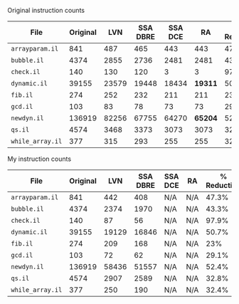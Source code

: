 Original instruction counts

| File            | Original | LVN   | SSA DBRE | SSA DCE | RA        | % Reduction |
| -               | -        | -     | -        | -       | -         | -           |
|`arrayparam.il`  |841       |487    | 465      | 443     | 443       | 47.3%       |
|`bubble.il`      |4374      |2855   | 2736     | 2481    | 2481      | 43.3%       |
|`check.il`       |140       |130    | 120      | 3       | 3         | 97.9%       |
|`dynamic.il`     |39155     |23579  | 19448    | 18434   | **19311** | 50.7%       |
|`fib.il`         |274       |252    | 232      | 211     | 211       | 23%         |
|`gcd.il`         |103       |83     | 78       | 73      | 73        | 29.1%       |
|`newdyn.il`      |136919    |82256  | 67755    | 64270   | **65204** | 52.4%       |
|`qs.il`          |4574      |3468   | 3373     | 3073    | 3073      | 32.8%       |
|`while_array.il` |377       |315    | 293      | 255     | 255       | 32.4%       |

My instruction counts

| File            | Original | LVN    | SSA DBRE | SSA DCE | RA       | % Reduction |
| -               | -        | -      | -        | -       | -        | -           |
|`arrayparam.il`  |841       | 442    | 408      | N/A     | N/A      | 47.3%       |
|`bubble.il`      |4374      | 2374   | 1970     | N/A     | N/A      | 43.3%       |
|`check.il`       |140       | 87     | 56       | N/A     | N/A      | 97.9%       |
|`dynamic.il`     |39155     | 19129  | 16846    | N/A     | N/A      | 50.7%       |
|`fib.il`         |274       | 209    | 168      | N/A     | N/A      | 23%         |
|`gcd.il`         |103       | 72     | 62       | N/A     | N/A      | 29.1%       |
|`newdyn.il`      |136919    | 58436  | 51557    | N/A     | N/A      | 52.4%       |
|`qs.il`          |4574      | 2907   | 2589     | N/A     | N/A      | 32.8%       |
|`while_array.il` |377       | 250    | 190      | N/A     | N/A      | 32.4%       |
